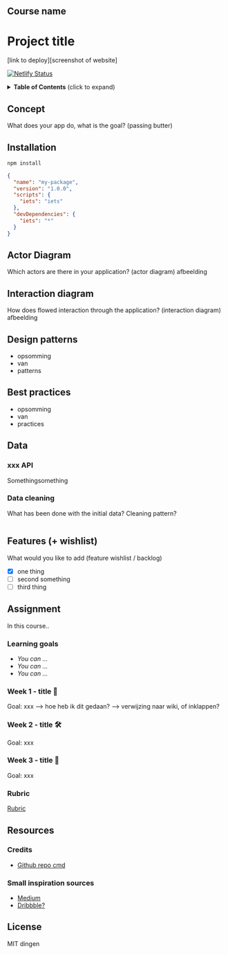 ## Course name

# Project title

[link to deploy][screenshot of website]

[![Netlify Status](https://api.netlify.com/api/v1/badges/9aec17a8-142c-40c1-a2b2-ad3e73f9f652/deploy-status)](https://app.netlify.com/sites/wafs/deploys)

<details>
  <summary><strong>Table of Contents</strong> (click to expand)</summary>

<!-- toc -->

- [Concept](#Concept)
- [Installation](#Installation)
- [Actor diagram](#Actordiagram)
- [Interaction diagram](#Interactiondiagram)
- [Design patterns](#interactiondiagram)
- [Best practices](#bestpractices)
- [Data](#data)
- [Features](#features)
- [Assignment](#assignment)
- [Resources](#resources)

<!-- tocstop -->

</details>

## Concept

What does your app do, what is the goal? (passing butter)

## Installation

```bash
npm install
```

```json
{
  "name": "my-package",
  "version": "1.0.0",
  "scripts": {
    "iets": "iets"
  },
  "devDependencies": {
    "iets": "*"
  }
}
```

## Actor Diagram

Which actors are there in your application? (actor diagram)
afbeelding

## Interaction diagram

How does flowed interaction through the application? (interaction diagram)
afbeelding

## Design patterns

- opsomming
- van
- patterns

## Best practices

- opsomming
- van
- practices

## Data

### xxx API

Somethingsomething

### Data cleaning

What has been done with the initial data? Cleaning pattern?

```js
```

## Features (+ wishlist)

What would you like to add (feature wishlist / backlog)

- [x] one thing
- [ ] second something
- [ ] third thing

## Assignment

In this course..

### Learning goals

- _You can ..._
- _You can ..._
- _You can ..._

### Week 1 - title 🐒

Goal: xxx
--> hoe heb ik dit gedaan? --> verwijzing naar wiki, of inklappen?

### Week 2 - title 🛠

Goal: xxx

### Week 3 - title 🎁

Goal: xxx

### Rubric

[Rubric]()

## Resources

### Credits

- [Github repo cmd](https://github.com)

### Small inspiration sources

- [Medium](https://medium.com)
- [Dribbble?](https://dribbble.com)

## License

MIT dingen
